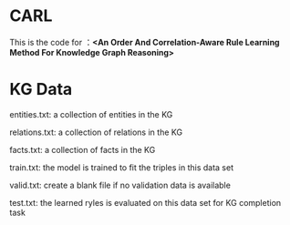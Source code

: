 # CARL
This is the code for ：**\<An Order And Correlation-Aware Rule Learning Method For Knowledge Graph Reasoning\>**

# KG Data
entities.txt: a collection of entities in the KG

relations.txt: a collection of relations in the KG

facts.txt: a collection of facts in the KG

train.txt: the model is trained to fit the triples in this data set

valid.txt: create a blank file if no validation data is available

test.txt: the learned ryles is evaluated on this data set for KG completion task

